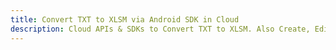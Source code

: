 ---title: Convert TXT to XLSM via Android SDK in Clouddescription: Cloud APIs & SDKs to Convert TXT to XLSM. Also Create, Edit & Render Microsoft Word & OpenOffice documents in the Cloud.---